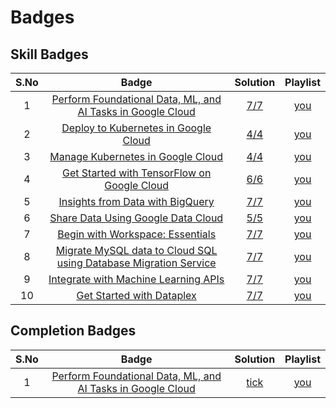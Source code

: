 # Badges

## Skill Badges

| S.No | Badge | Solution | Playlist |
| :--: | :---: | :------: | :------: |
| 1 | [Perform Foundational Data, ML, and AI Tasks in Google Cloud](https://www.cloudskillsboost.google/course_templates/631) | [7/7](Perform%20Foundational%20Data,%20ML,%20and%20AI%20Tasks%20in%20Google%20Cloud/README.md) | [you]() |
| 2 | [Deploy to Kubernetes in Google Cloud](https://www.cloudskillsboost.google/course_templates/663) | [4/4](Deploy%20to%20Kubernetes%20in%20Google%20Cloud/README.md) | [you]() |
| 3 | [Manage Kubernetes in Google Cloud](https://www.cloudskillsboost.google/course_templates/783) | [4/4](Manage%20Kubernetes%20in%20Google%20Cloud/README.md) | [you]() |
| 4 | [Get Started with TensorFlow on Google Cloud](https://www.cloudskillsboost.google/course_templates/646) | [6/6](Get%20Started%20with%20TensorFlow%20on%20Google%20Cloud/README.md) | [you]() |
| 5 | [Insights from Data with BigQuery](https://www.cloudskillsboost.google/course_templates/623) | [7/7](Insights%20from%20Data%20with%20BigQuery/README.md) | [you]() |
| 6 | [Share Data Using Google Data Cloud](https://www.cloudskillsboost.google/course_templates/657) | [5/5](Share%20Data%20Using%20Google%20Data%20Cloud/README.md) | [you]() |
| 7 | [Begin with Workspace: Essentials](https://www.cloudskillsboost.google/course_templates/676) | [7/7](Begin%20with%20Workspace%20Essentials/README.md) | [you]() |
| 8 | [Migrate MySQL data to Cloud SQL using Database Migration Service](https://www.cloudskillsboost.google/course_templates/629) | [7/7](Migrate%20MySQL%20data%20to%20Cloud%20SQL%20using%20Database%20Migration%20Service/README.md) | [you]() |
| 9 | [Integrate with Machine Learning APIs](https://www.cloudskillsboost.google/course_templates/631) | [7/7](Integrate%20with%20Machine%20Learning%20APIs/README.md) | [you]() |
| 10 | [Get Started with Dataplex](https://www.cloudskillsboost.google/course_templates/726) | [7/7](Get%20Started%20with%20Dataplex/README.md) | [you]() |


## Completion Badges

| S.No | Badge | Solution | Playlist |
| :--: | :---: | :------: | :------: |
| 1 | [Perform Foundational Data, ML, and AI Tasks in Google Cloud](https://www.cloudskillsboost.google/course_templates/631) | [tick]() | [you]() |